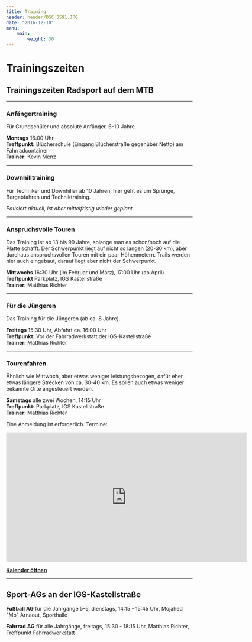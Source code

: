 ```yaml
---
title: Training
header: header/DSC_0591.JPG
date: "2016-12-10"
menu: 
    main:
        weight: 30
---
```


# Trainingszeiten

## Trainingszeiten Radsport auf dem MTB

---

### Anfängertraining
Für Grundschüler und absolute Anfänger, 6-10 Jahre.

**Montags** 16:00 Uhr  
**Treffpunkt:** Blücherschule (Eingang Blücherstraße gegenüber Netto) am Fahrradcontainer  
**Trainer:** Kevin Menz

---

### Downhilltraining
Für Techniker und Downhiller ab 10 Jahren, hier geht es um Sprünge, Bergabfahren und Techniktraining.

*Pausiert aktuell, ist aber mittelfristig wieder geplant.*

---

### Anspruchsvolle Touren

Das Training ist ab 13 bis 99 Jahre, solange man es schon/noch auf die Platte schafft.
Der Schwerpunkt liegt auf nicht so langen (20-30 km), aber durchaus anspruchsvollen Touren mit ein paar Höhenmetern. Trails werden hier auch eingebaut, darauf liegt aber nicht der Schwerpunkt.

**Mittwochs** 16:30 Uhr (im Februar und März), 17:00 Uhr (ab April)  
**Treffpunkt** Parkplatz, IGS Kastellstraße  
**Trainer:** Matthias Richter

---

### Für die Jüngeren
Das Training für die Jüngeren (ab ca. 8 Jahre).

**Freitags** 15:30 Uhr, Abfahrt ca. 16:00 Uhr  
**Treffpunkt:** Vor der Fahrradwerkstatt der IGS-Kastellstraße  
**Trainer:** Matthias Richter

---

### Tourenfahren
Ähnlich wie Mittwoch, aber etwas weniger leistungsbezogen, dafür eher etwas längere Strecken von ca. 30-40 km. Es sollen auch etwas weniger bekannte Orte angesteuert werden. 

**Samstags** alle zwei Wochen, 14:15 Uhr  
**Treffpunkt:** Parkplatz, IGS Kastellstraße  
**Trainer:** Matthias Richter

Eine Anmeldung ist erforderlich. Termine:

<iframe src="https://calendar.google.com/calendar/embed?height=350&wkst=2&bgcolor=%23ffffff&ctz=Europe%2FBerlin&showNav=1&showDate=1&showPrint=0&showTabs=1&showCalendars=0&title=Termine%20Samstagstour&src=ZW1iY2g0bG5yN2lscDd0OW9icWYxNmNwdnNAZ3JvdXAuY2FsZW5kYXIuZ29vZ2xlLmNvbQ&color=%238E24AA" style="border-width:0" width="650" height="350" frameborder="0" scrolling="no"></iframe>

**[Kalender öffnen](https://calendar.google.com/calendar/u/0/embed?height=350&wkst=2&bgcolor=%23ffffff&ctz=Europe/Berlin&showNav=1&showDate=1&showPrint=0&showTabs=1&showCalendars=0&title=Termine+Samstagstour&src=ZW1iY2g0bG5yN2lscDd0OW9icWYxNmNwdnNAZ3JvdXAuY2FsZW5kYXIuZ29vZ2xlLmNvbQ&color=%238E24AA&pli=1)**

---

## Sport-AGs an der IGS-Kastellstraße

**Fußball AG** für die Jahrgänge 5-6, dienstags, 14:15 - 15:45 Uhr, Mojahed "Mo" Arnaout, Sporthalle  

**Fahrrad AG** für alle Jahrgänge, freitags, 15:30 - 18:15 Uhr, Matthias Richter, Treffpunkt Fahrradwerkstatt  

